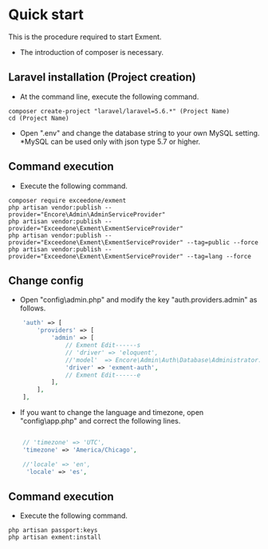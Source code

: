 # Quick start
This is the procedure required to start Exment.
* The introduction of composer is necessary.

## Laravel installation (Project creation)
- At the command line, execute the following command.

~~~
composer create-project "laravel/laravel=5.6.*" (Project Name)
cd (Project Name)
~~~

- Open ".env" and change the database string to your own MySQL setting.  
*MySQL can be used only with json type 5.7 or higher.

## Command execution
- Execute the following command.

~~~
composer require exceedone/exment
php artisan vendor:publish --provider="Encore\Admin\AdminServiceProvider"
php artisan vendor:publish --provider="Exceedone\Exment\ExmentServiceProvider"
php artisan vendor:publish --provider="Exceedone\Exment\ExmentServiceProvider" --tag=public --force
php artisan vendor:publish --provider="Exceedone\Exment\ExmentServiceProvider" --tag=lang --force
~~~

## Change config

- Open "config\admin.php" and modify the key "auth.providers.admin" as follows.

~~~ php
    'auth' => [
        'providers' => [
            'admin' => [
                // Exment Edit------s
                // 'driver' => 'eloquent',
                //'model'  => Encore\Admin\Auth\Database\Administrator::class,
                'driver' => 'exment-auth',
                // Exment Edit------e
            ],
        ],
    ],
~~~

- If you want to change the language and timezone, open "config\app.php" and correct the following lines.

~~~ php

    // 'timezone' => 'UTC',
    'timezone' => 'America/Chicago',

    //'locale' => 'en',
     'locale' => 'es',

~~~

## Command execution
- Execute the following command.

~~~
php artisan passport:keys
php artisan exment:install
~~~

